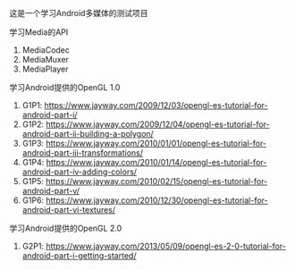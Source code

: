 这是一个学习Android多媒体的测试项目

学习Media的API
1. MediaCodec
2. MediaMuxer
3. MediaPlayer

学习Android提供的OpenGL 1.0
1. G1P1: https://www.jayway.com/2009/12/03/opengl-es-tutorial-for-android-part-i/
2. G1P2: https://www.jayway.com/2009/12/04/opengl-es-tutorial-for-android-part-ii-building-a-polygon/
3. G1P3: https://www.jayway.com/2010/01/01/opengl-es-tutorial-for-android-part-iii-transformations/
4. G1P4: https://www.jayway.com/2010/01/14/opengl-es-tutorial-for-android-part-iv-adding-colors/
5. G1P5: https://www.jayway.com/2010/02/15/opengl-es-tutorial-for-android-part-v/
6. G1P6: https://www.jayway.com/2010/12/30/opengl-es-tutorial-for-android-part-vi-textures/

学习Android提供的OpenGL 2.0
1. G2P1: https://www.jayway.com/2013/05/09/opengl-es-2-0-tutorial-for-android-part-i-getting-started/